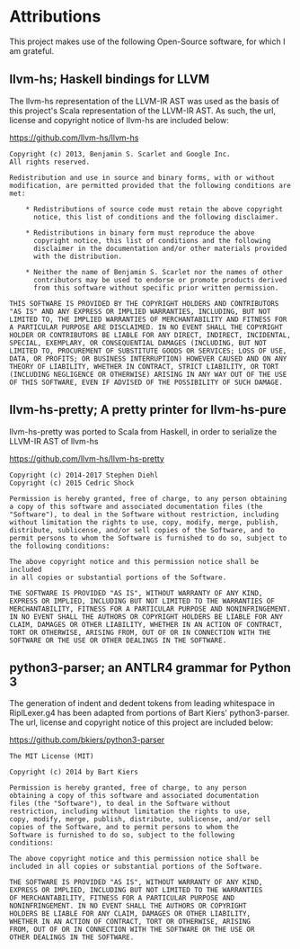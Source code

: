 # Attributions
This project makes use of the following Open-Source software, for which I am grateful.


## llvm-hs; Haskell bindings for LLVM

The llvm-hs representation of the LLVM-IR AST was used as the basis of this project's Scala representation of the LLVM-IR AST. As such, the url, license and copyright notice of llvm-hs are included below: 

https://github.com/llvm-hs/llvm-hs

    Copyright (c) 2013, Benjamin S. Scarlet and Google Inc.
    All rights reserved.

    Redistribution and use in source and binary forms, with or without
    modification, are permitted provided that the following conditions are
    met:

        * Redistributions of source code must retain the above copyright
          notice, this list of conditions and the following disclaimer.

        * Redistributions in binary form must reproduce the above
          copyright notice, this list of conditions and the following
          disclaimer in the documentation and/or other materials provided
          with the distribution.

        * Neither the name of Benjamin S. Scarlet nor the names of other
          contributors may be used to endorse or promote products derived
          from this software without specific prior written permission.

    THIS SOFTWARE IS PROVIDED BY THE COPYRIGHT HOLDERS AND CONTRIBUTORS
    "AS IS" AND ANY EXPRESS OR IMPLIED WARRANTIES, INCLUDING, BUT NOT
    LIMITED TO, THE IMPLIED WARRANTIES OF MERCHANTABILITY AND FITNESS FOR
    A PARTICULAR PURPOSE ARE DISCLAIMED. IN NO EVENT SHALL THE COPYRIGHT
    HOLDER OR CONTRIBUTORS BE LIABLE FOR ANY DIRECT, INDIRECT, INCIDENTAL,
    SPECIAL, EXEMPLARY, OR CONSEQUENTIAL DAMAGES (INCLUDING, BUT NOT
    LIMITED TO, PROCUREMENT OF SUBSTITUTE GOODS OR SERVICES; LOSS OF USE,
    DATA, OR PROFITS; OR BUSINESS INTERRUPTION) HOWEVER CAUSED AND ON ANY
    THEORY OF LIABILITY, WHETHER IN CONTRACT, STRICT LIABILITY, OR TORT
    (INCLUDING NEGLIGENCE OR OTHERWISE) ARISING IN ANY WAY OUT OF THE USE
    OF THIS SOFTWARE, EVEN IF ADVISED OF THE POSSIBILITY OF SUCH DAMAGE.

## llvm-hs-pretty; A pretty printer for llvm-hs-pure

llvm-hs-pretty was ported to Scala from Haskell, in order to serialize the LLVM-IR AST of llvm-hs

https://github.com/llvm-hs/llvm-hs-pretty

    Copyright (c) 2014-2017 Stephen Diehl
    Copyright (c) 2015 Cedric Shock

    Permission is hereby granted, free of charge, to any person obtaining
    a copy of this software and associated documentation files (the
    "Software"), to deal in the Software without restriction, including
    without limitation the rights to use, copy, modify, merge, publish,
    distribute, sublicense, and/or sell copies of the Software, and to
    permit persons to whom the Software is furnished to do so, subject to
    the following conditions:

    The above copyright notice and this permission notice shall be included
    in all copies or substantial portions of the Software.

    THE SOFTWARE IS PROVIDED "AS IS", WITHOUT WARRANTY OF ANY KIND,
    EXPRESS OR IMPLIED, INCLUDING BUT NOT LIMITED TO THE WARRANTIES OF
    MERCHANTABILITY, FITNESS FOR A PARTICULAR PURPOSE AND NONINFRINGEMENT.
    IN NO EVENT SHALL THE AUTHORS OR COPYRIGHT HOLDERS BE LIABLE FOR ANY
    CLAIM, DAMAGES OR OTHER LIABILITY, WHETHER IN AN ACTION OF CONTRACT,
    TORT OR OTHERWISE, ARISING FROM, OUT OF OR IN CONNECTION WITH THE
    SOFTWARE OR THE USE OR OTHER DEALINGS IN THE SOFTWARE.


## python3-parser; an ANTLR4 grammar for Python 3

The generation of indent and dedent tokens from leading whitespace in RiplLexer.g4 has been adapted from portions of Bart Kiers' python3-parser. The url, license and copyright notice of this project are included below:

https://github.com/bkiers/python3-parser

    The MIT License (MIT)

    Copyright (c) 2014 by Bart Kiers

    Permission is hereby granted, free of charge, to any person
    obtaining a copy of this software and associated documentation
    files (the "Software"), to deal in the Software without
    restriction, including without limitation the rights to use,
    copy, modify, merge, publish, distribute, sublicense, and/or sell
    copies of the Software, and to permit persons to whom the
    Software is furnished to do so, subject to the following
    conditions:

    The above copyright notice and this permission notice shall be
    included in all copies or substantial portions of the Software.

    THE SOFTWARE IS PROVIDED "AS IS", WITHOUT WARRANTY OF ANY KIND,
    EXPRESS OR IMPLIED, INCLUDING BUT NOT LIMITED TO THE WARRANTIES
    OF MERCHANTABILITY, FITNESS FOR A PARTICULAR PURPOSE AND
    NONINFRINGEMENT. IN NO EVENT SHALL THE AUTHORS OR COPYRIGHT
    HOLDERS BE LIABLE FOR ANY CLAIM, DAMAGES OR OTHER LIABILITY,
    WHETHER IN AN ACTION OF CONTRACT, TORT OR OTHERWISE, ARISING
    FROM, OUT OF OR IN CONNECTION WITH THE SOFTWARE OR THE USE OR
    OTHER DEALINGS IN THE SOFTWARE.

